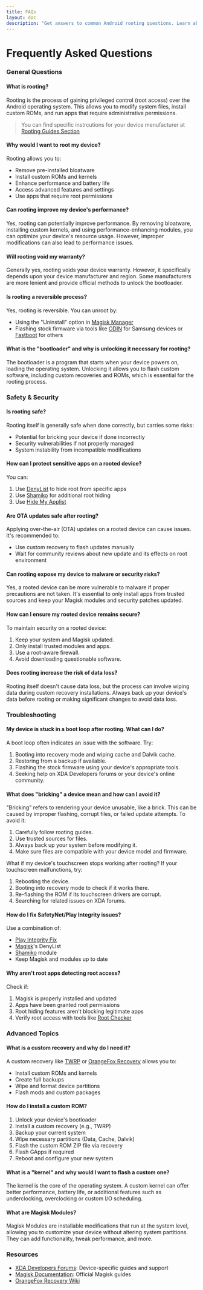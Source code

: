 ```yaml
---
title: FAQs
layout: doc
description: "Get answers to common Android rooting questions. Learn about safety, security, troubleshooting and security for rooted devices."
---
```

# Frequently Asked Questions

### General Questions

#### What is rooting?
Rooting is the process of gaining privileged control (root access) over the Android operating system. This allows you to modify system files, install custom ROMs, and run apps that require administrative permissions.

> You can find specific instrcutions for your device menufacturer at [Rooting Guides Section](./rooting-guides/index.md)

#### Why would I want to root my device?
Rooting allows you to:
- Remove pre-installed bloatware
- Install custom ROMs and kernels
- Enhance performance and battery life
- Access advanced features and settings
- Use apps that require root permissions

#### Can rooting improve my device's performance?
Yes, rooting can potentially improve performance. By removing bloatware, installing custom kernels, and using performance-enhancing modules, you can optimize your device's resource usage. However, improper modifications can also lead to performance issues.

#### Will rooting void my warranty?
Generally yes, rooting voids your device warranty. However, it specifically depends upon your device manufacturer and region. Some manufacturers are more lenient and provide official methods to unlock the bootloader.

#### Is rooting a reversible process?
Yes, rooting is reversible. You can unroot by:
- Using the "Uninstall" option in [Magisk Manager](https://github.com/topjohnwu/Magisk)
- Flashing stock firmware via tools like [ODIN](https://www.samsungodin.com/) for Samsung devices or [Fastboot](https://developer.android.com/studio/releases/platform-tools) for others

#### What is the "bootloader" and why is unlocking it necessary for rooting?
The bootloader is a program that starts when your device powers on, loading the operating system. Unlocking it allows you to flash custom software, including custom recoveries and ROMs, which is essential for the rooting process.


### Safety & Security

#### Is rooting safe?
Rooting itself is generally safe when done correctly, but carries some risks:
- Potential for bricking your device if done incorrectly
- Security vulnerabilities if not properly managed
- System instability from incompatible modifications

#### How can I protect sensitive apps on a rooted device?
You can:
1. Use [DenyList](https://topjohnwu.github.io/Magisk/denynotify.html) to hide root from specific apps
2. Use [Shamiko](https://github.com/LSPosed/LSPosed.github.io/releases) for additional root hiding
3. Use [Hide My Applist](https://github.com/Dr-TSNG/Hide-My-Applist)

#### Are OTA updates safe after rooting?
Applying over-the-air (OTA) updates on a rooted device can cause issues. It's recommended to:
- Use custom recovery to flash updates manually
- Wait for community reviews about new update and its effects on root environment

#### Can rooting expose my device to malware or security risks?
Yes, a rooted device can be more vulnerable to malware if proper precautions are not taken. It's essential to only install apps from trusted sources and keep your Magisk modules and security patches updated.

#### How can I ensure my rooted device remains secure?
To maintain security on a rooted device:
1. Keep your system and Magisk updated.
2. Only install trusted modules and apps.
3. Use a root-aware firewall.
4. Avoid downloading questionable software.

#### Does rooting increase the risk of data loss?
Rooting itself doesn't cause data loss, but the process can involve wiping data during custom recovery installations. Always back up your device's data before rooting or making significant changes to avoid data loss.

### Troubleshooting

#### My device is stuck in a boot loop after rooting. What can I do?
A boot loop often indicates an issue with the software. Try:
1.  Booting into recovery mode and wiping cache and Dalvik cache.
2.  Restoring from a backup if available.
3.  Flashing the stock firmware using your device's appropriate tools.
4. Seeking help on XDA Developers forums or your device's online community.

#### What does "bricking" a device mean and how can I avoid it?
"Bricking" refers to rendering your device unusable, like a brick. This can be caused by improper flashing, corrupt files, or failed update attempts. To avoid it:
1. Carefully follow rooting guides.
2. Use trusted sources for files.
3. Always back up your system before modifying it.
4. Make sure files are compatible with your device model and firmware.

What if my device's touchscreen stops working after rooting?
If your touchscreen malfunctions, try:
1. Rebooting the device.
2. Booting into recovery mode to check if it works there.
3. Re-flashing the ROM if its touchscreen drivers are corrupt.
4. Searching for related issues on XDA forums.

#### How do I fix SafetyNet/Play Integrity issues?
Use a combination of:
- [Play Integrity Fix](https://github.com/chiteroman/PlayIntegrityFix)
- [Magisk](https://github.com/topjohnwu/Magisk)'s DenyList
- [Shamiko](https://github.com/LSPosed/LSPosed.github.io/releases) module
- Keep Magisk and modules up to date

#### Why aren't root apps detecting root access?
Check if:
1. Magisk is properly installed and updated
2. Apps have been granted root permissions
3. Root hiding features aren't blocking legitimate apps
4. Verify root access with tools like [Root Checker](https://play.google.com/store/apps/details?id=com.joeykrim.rootcheck)

### Advanced Topics

#### What is a custom recovery and why do I need it?
A custom recovery like [TWRP](https://twrp.me/) or [OrangeFox Recovery](https://orangefox.download/) allows you to:
- Install custom ROMs and kernels
- Create full backups
- Wipe and format device partitions
- Flash mods and custom packages

#### How do I install a custom ROM?
1. Unlock your device's bootloader
2. Install a custom recovery (e.g., TWRP)
3. Backup your current system
4. Wipe necessary partitions (Data, Cache, Dalvik)
5. Flash the custom ROM ZIP file via recovery
6. Flash GApps if required
7. Reboot and configure your new system

#### What is a "kernel" and why would I want to flash a custom one?
The kernel is the core of the operating system. A custom kernel can offer better performance, battery life, or additional features such as underclocking, overclocking or custom I/O scheduling.

#### What are Magisk Modules?
Magisk Modules are installable modifications that run at the system level, allowing you to customize your device without altering system partitions. They can add functionality, tweak performance, and more.


### Resources

- [XDA Developers Forums](https://forum.xda-developers.com/): Device-specific guides and support
- [Magisk Documentation](https://topjohnwu.github.io/Magisk/): Official Magisk guides
- [OrangeFox Recovery Wiki](https://wiki.orangefox.tech/)
